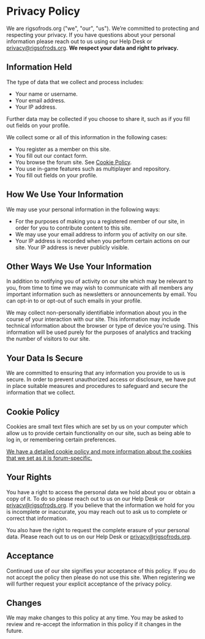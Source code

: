 # Privacy Policy

We are rigsofrods.org ("we", "our", "us"). We’re committed to protecting and respecting your privacy. If you have questions about your personal information please reach out to us using our Help Desk or privacy@rigsofrods.org. **We respect your data and right to privacy.**

## Information Held

The type of data that we collect and process includes:

* Your name or username.
* Your email address.
* Your IP address.
    
Further data may be collected if you choose to share it, such as if you fill out fields on your profile.

We collect some or all of this information in the following cases:

* You register as a member on this site.
* You fill out our contact form.
* You browse the forum site. See [Cookie Policy](#cookie-policy).
* You use in-game features such as multiplayer and repository.
* You fill out fields on your profile.

## How We Use Your Information

We may use your personal information in the following ways:

* For the purposes of making you a registered member of our site, in order for you to contribute content to this site.
* We may use your email address to inform you of activity on our site.
* Your IP address is recorded when you perform certain actions on our site. Your IP address is never publicly visible.

## Other Ways We Use Your Information

In addition to notifying you of activity on our site which may be relevant to you, from time to time we may wish to communicate with all members any important information such as newsletters or announcements by email. You can opt-in to or opt-out of such emails in your profile.

We may collect non-personally identifiable information about you in the course of your interaction with our site. This information may include technical information about the browser or type of device you're using. This information will be used purely for the purposes of analytics and tracking the number of visitors to our site.

## Your Data Is Secure

We are committed to ensuring that any information you provide to us is secure. In order to prevent unauthorized access or disclosure, we have put in place suitable measures and procedures to safeguard and secure the information that we collect.

## Cookie Policy

Cookies are small text files which are set by us on your computer which allow us to provide certain functionality on our site, such as being able to log in, or remembering certain preferences.

[We have a detailed cookie policy and more information about the cookies that we set as it is forum-specific.](https://forum.rigsofrods.org/help/cookies/)

## Your Rights

You have a right to access the personal data we hold about you or obtain a copy of it. To do so please reach out to us on our Help Desk or privacy@rigsofrods.org. If you believe that the information we hold for you is incomplete or inaccurate, you may reach out to ask us to complete or correct that information.

You also have the right to request the complete erasure of your personal data. Please reach out to us on our Help Desk or privacy@rigsofrods.org.

## Acceptance

Continued use of our site signifies your acceptance of this policy. If you do not accept the policy then please do not use this site. When registering we will further request your explicit acceptance of the privacy policy.

## Changes

We may make changes to this policy at any time. You may be asked to review and re-accept the information in this policy if it changes in the future.

